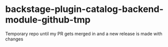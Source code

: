 # backstage-plugin-catalog-backend-module-github-tmp
Temporary repo until my PR gets merged in and a new release is made with changes
